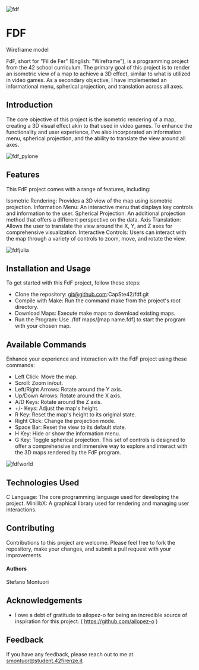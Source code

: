![fdf](https://github.com/user-attachments/assets/430197e1-8d1f-41d8-8c8b-c9fdaea313dd)



# FDF 
Wireframe model

FdF, short for "Fil de Fer" (English: "Wireframe"), is a programming project from the 42 school curriculum. The primary goal of this project is to render an isometric view of a map to achieve a 3D effect, similar to what is utilized in video games. As a secondary objective, I have implemented an informational menu, spherical projection, and translation across all axes.

## Introduction
The core objective of this project is the isometric rendering of a map, creating a 3D visual effect akin to that used in video games. To enhance the functionality and user experience, I've also incorporated an information menu, spherical projection, and the ability to translate the view around all axes.


![fdf_pylone](https://github.com/user-attachments/assets/eb68464f-24c1-48b2-8094-573d03b5d744)


## Features
This FdF project comes with a range of features, including:

Isometric Rendering: Provides a 3D view of the map using isometric projection.
Information Menu: An interactive menu that displays key controls and information to the user.
Spherical Projection: An additional projection method that offers a different perspective on the data.
Axis Translation: Allows the user to translate the view around the X, Y, and Z axes for comprehensive visualization.
Interactive Controls: Users can interact with the map through a variety of controls to zoom, move, and rotate the view.


![fdfjulia](https://github.com/user-attachments/assets/0d8d3721-4bb3-419a-9d65-afc1d737cca2)


## Installation and Usage
To get started with this FdF project, follow these steps:

- Clone the repository: git@github.com:CapSte42/fdf.git
- Compile with Make: Run the command make from the project's root directory.
- Download Maps: Execute make maps to download existing maps.
- Run the Program: Use ./fdf maps/[map name.fdf] to start the program with your chosen map.

## Available Commands
Enhance your experience and interaction with the FdF project using these commands:

- Left Click: Move the map.
- Scroll: Zoom in/out.
- Left/Right Arrows: Rotate around the Y axis.
- Up/Down Arrows: Rotate around the X axis.
- A/D Keys: Rotate around the Z axis.
- +/- Keys: Adjust the map's height.
- R Key: Reset the map's height to its original state.
- Right Click: Change the projection mode.
- Space Bar: Reset the view to its default state.
- H Key: Hide or show the information menu.
- G Key: Toggle spherical projection.
This set of controls is designed to offer a comprehensive and immersive way to explore and interact with the 3D maps rendered by the FdF program.


![fdfworld](https://github.com/user-attachments/assets/45649bf2-577c-476d-9941-ccc61c4eb847)


## Technologies Used
C Language: The core programming language used for developing the project.
MinilibX: A graphical library used for rendering and managing user interactions.

## Contributing
Contributions to this project are welcome. Please feel free to fork the repository, make your changes, and submit a pull request with your improvements.


#### Authors
Stefano Montuori 




## Acknowledgements

 - I owe a debt of gratitude to ailopez-o for being an incredible source of inspiration for this project.
   ( https://github.com/ailopez-o )


## Feedback

If you have any feedback, please reach out to me at smontuor@student.42firenze.it
